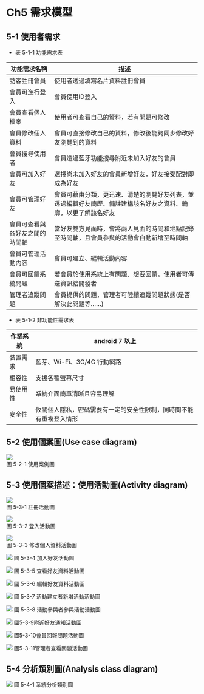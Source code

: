# Ch5 需求模型

## 5-1 使用者需求

* 表 5-1-1 功能需求表  

| 功能需求名稱       | 描述                                                                                     |
| ------------------ | ---------------------------------------------------------------------------------------- |
| 訪客註冊會員       | 使用者透過填寫名片資料註冊會員                                                           |
| 會員可進行登入     | 會員使用ID登入                                                  |
| 會員查看個人檔案   | 使用者可查看自己的資料，若有問題可修改                                                   |
| 會員修改個人資料   |會員可直接修改自己的資料，修改後能夠同步修改好友瀏覽到的資料                 |
| 會員搜尋使用者     | 會員透過藍牙功能搜尋附近未加入好友的會員           |
| 會員可加入好友     | 選擇尚未加入好友的會員新增好友，好友接受配對即成為好友                        |
| 會員可管理好友     | 會員可藉由分類，更迅速、清楚的瀏覽好友列表，並透過編輯好友簡歷、備註建構該名好友之資料、輪廓，以更了解該名好友 |
| 會員可查看與各好友之間的時間軸 | 當好友雙方見面時，會將兩人見面的時間和地點記錄至時間軸，且會員參與的活動會自動新增至時間軸    |
| 會員可管理活動內容 | 會員可建立、編輯活動內容                       |
| 會員可回饋系統問題 | 若會員於使用系統上有問題、想要回饋，使用者可傳送資訊給開發者         |
| 管理者追蹤問題    | 會員提供的問題，管理者可陸續追蹤問題狀態(是否解決此問題等……) |

* 表 5-1-2 非功能性需求表  

| 作業系統 | android 7 以上              |
| -------- | --------------------------- |
| 裝置需求 | 藍芽、Wi-Fi、3G/4G 行動網路 |
| 相容性   | 支援各種螢幕尺寸            |
| 易使用性 | 系統介面簡單清晰且容易理解  |
| 安全性 | 攸關個人隱私，密碼需要有一定的安全性限制，同時間不能有重複登入情形|

## 5-2 使用個案圖(Use case diagram)

![](https://i.imgur.com/8WinhuI.png)   
圖 5-2-1 使用案例圖

## 5-3 	使用個案描述：使用活動圖(Activity diagram)

![](https://i.imgur.com/NFVHGV0.png)  
圖 5-3-1 註冊活動圖

![](https://i.imgur.com/zepLRAq.png)  
圖 5-3-2 登入活動圖

![](https://i.imgur.com/qZESLja.png)  
圖 5-3-3 修改個人資料活動圖

![](https://i.imgur.com/qZESLja.png)
圖 5-3-4 加入好友活動圖

![](https://i.imgur.com/dAu9lNl.png)
圖 5-3-5 查看好友資料活動圖

![](https://i.imgur.com/LI6Itmi.png)
圖 5-3-6 編輯好友資料活動圖

![](https://i.imgur.com/WvjAqI4.png)
圖 5-3-7 活動建立者新增活動活動圖

![](https://i.imgur.com/TUlOGn6.png)
圖 5-3-8 活動參與者參與活動活動圖

![](https://i.imgur.com/oBi4I60.png)
圖5-3-9附近好友通知活動圖

![](https://i.imgur.com/6sR2tNZ.png)
圖5-3-10會員回報問題活動圖

![](https://i.imgur.com/G9QKL6C.png)
圖5-3-11管理者查看問題活動圖

## 5-4 	分析類別圖(Analysis class diagram)

![](https://i.imgur.com/WFtQl8E.png) 
圖 5-4-1 系統分析類別圖



